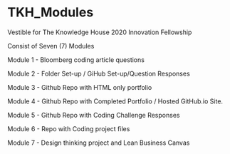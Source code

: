 # TKH_Modules

Vestible for The Knowledge House 2020 Innovation Fellowship

Consist of Seven (7) Modules

Module 1 - Bloomberg coding article questions

Module 2 - Folder Set-up / GiHub Set-up/Question Responses

Module 3 - Github Repo with HTML only portfolio

Module 4 - Github Repo with Completed Portfolio / Hosted GitHub.io Site.

Module 5 - Github Repo with Coding Challenge Responses

Module 6 - Repo with Coding project files

Module 7 - Design thinking project and Lean Business Canvas

